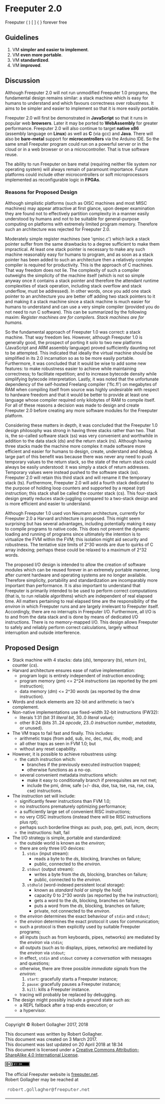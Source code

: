 <meta http-equiv="content-type" content="text/html;charset=utf-8">

# Freeputer 2.0

Freeputer ( ) \[ \] { } forever free

## Guidelines

1. VM **simpler and easier to implement**.
2. VM **even more portable**.
3. VM **standardized**.
3. VM **improved**.

## Discussion

Although Freeputer&nbsp;2.0 will not run unmodified Freeputer&nbsp;1.0 programs, the fundamental design remains similar: a stack machine which is easy for humans to understand and which favours correctness over robustness. It aims to be simpler and easier to implement so that it is more easily portable.

Freeputer&nbsp;2.0 will first be demonstrated in **JavaScript** so that it runs in popular web **browsers**. Later it may be ported to **WebAssembly** for greater performance. Freeputer&nbsp;2.0 will also continue to target **native x86** (assembly language on **Linux**) as well as **C** (via gcc) and **Java**. There will also be **bare-metal** support for **microcontrollers** via the Arduino IDE. So the same small Freeputer program could run on a powerful server or in the cloud or in a web browser or on a microcontroller. That is true software reuse.

The ability to run Freeputer on bare metal (requiring neither file system nor operating system) will always remain of paramount importance. Future platforms could include other microcontrollers or soft microprocessors implemented as reconfigurable logic in **FPGAs**.

### Reasons for Proposed Design

Although simplistic platforms (such as OISC machines and most MISC machines) may appear attractive at first glance, upon deeper examination they are found not to effectively partition complexity in a manner easily understood by humans and not to be suitable for general-purpose computing on platforms with extremely limited program memory. Therefore such an architecture was rejected for Freeputer&nbsp;2.0. 

Moderately simple register machines (see 'qmisc.c') which lack a stack pointer suffer from the same drawbacks to a degree sufficient to make them impractical. At least one stack pointer is necessary to make any such machine reasonably easy for humans to program, and as soon as a stack pointer has been added to such an architecture then a relatively complex compiler is required for productivity. This is the approach of C machines. That way freedom does not lie. The complexity of such a compiler outweighs the simplicity of the machine itself (which is not so simple anyway once it contains a stack pointer and therefore the attendant runtime complexities of stack operation, including stack overflow and stack underflow, must be addressed). In other words, once you add one stack pointer to an architecture you are better off adding two stack pointers to it and making it a stack machine since a stack machine is much easier for humans to understand and can use a very simple compiler (provided you do not need to run C software). This can be summarized by the following maxim: *Register machines are for compilers. Stack machines are for humans.*

So the fundamental approach of Freeputer&nbsp;1.0 was correct: a stack machine. That way freedom lies. However, although Freeputer&nbsp;1.0 is generally good, the prospect of porting it solo to two new platforms (JavaScript and ARM assembly language) proved sufficiently daunting not to be attempted. This indicated that ideally the virtual machine should be simplified in its 2.0 incarnation so as to be more easily portable. Furthermore, it was concluded that it would be wise to add some new features: to make robustness easier to achieve while maintaining correctness; to facilitate repetition; and to increase bytecode density while simplifying bytecode interpretation. Lastly, it was noted that the unfortunate dependency of the self-hosted Freelang compiler ('flc.fl') on megabytes of RAM when compiling itself from source was highly undesirable with respect to hardware freedom and that it would be better to provide at least one language whose compiler required only kilobytes of RAM to compile itself. For all of these reasons a decision was made to design and create Freeputer&nbsp;2.0 before creating any more software modules for the Freeputer platform.

Considering these matters in depth, it was concluded that the Freeputer&nbsp;1.0 design philosophy was strong in having three stacks rather than two. That is, the so-called software stack (ss) was very convenient and worthwhile in addition to the data stack (ds) and the return stack (rs). Although having three stacks made the machine more complex it made software more efficient and easier for humans to design, create, understand and debug. A large part of this benefit was because there was never any need to push temporary values to the return stack, so the state of the return stack could always be easily understood: it was simply a stack of return addresses. Temporary values were instead pushed to the software stack (ss). Freeputer&nbsp;2.0 will retain this third stack and will rename it the temporary stack (ts). Furthermore, Freeputer&nbsp;2.0 will add a fourth stack dedicated to the purpose of holding loop counters and supported by a repeat (rpt) instruction; this stack shall be called the counter stack (cs). This four-stack design greatly reduces stack-juggling compared to a two-stack design and is more efficient and easier to understand.

Although Freeputer&nbsp;1.0 used von Neumann architecture, currently for Freeputer&nbsp;2.0 a Harvard architecture is proposed. This might seem surprising but has several advantages, including potentially making it easy to compile programs to native code. This does not prevent the dynamic loading and running of programs since ultimately the intention is to virtualize the FVM within the FVM; this isolation might aid security and robustness. The tentative size limits of 2^30 words are due to quirks of C array indexing; perhaps these could be relaxed to a maximum of 2^32 words.

The proposed I/O design is intended to allow the creation of software modules which can be reused forever in an extremely portable manner, long after current hardware and operating systems are no longer available. Therefore simplicity, portability and standardization are incomparably more important than performance. It is also important to understand that Freeputer is primarily intended to be used to perform correct computations (that is, to run reliable algorithms) which are independent of real elapsed time. All matters pertaining to real elapsed time are the responsibility of the *environ* in which Freeputer runs and are largely irrelevant to Freeputer itself. Accordingly, there are no interrupts in Freeputer I/O. Furthermore, all I/O is to and from the data stack and is done by means of dedicated I/O instructions. There is no memory-mapped I/O. This design allows Freeputer to safely and reliably perform correct calculations, largely without interruption and outside interference.

## Proposed Design

- Stack machine with 4 stacks: data (*ds*), temporary (*ts*), return (*rs*), counter (*cs*).
- Harvard architecture ensures ease of native implementation:
    - program logic is entirely independent of instruction encoding;
    - program memory (*pm*) <= 2^24 *instructions* (as reported by the pmi instruction);
    - data memory (*dm*) <= 2^30 *words* (as reported by the dmw instruction).
- Words and stack elements are 32-bit and arithmetic is two's complement.
- Non-native implementations use fixed-width 32-bit instructions (FW32):
    - literals 1:31 (bit 31 *literal bit*, 30..0 *literal value*);
    - other 8:24 (bits 31..24 *opcode*, 23..0 *instruction number*, *metadata*, or unused).
- The VM traps to fail fast and finally. This includes:
    - arithmetic traps (from add, sub, inc, dec, mul, div, mod); and
    - all other traps as seen in FVM 1.0; but
    - without any reset capability.
- However, it is possible to achieve robustness using:
    - the catch instruction which:
        - branches if the previously executed instruction trapped;
        - otherwise functions as a no-op.
    - several convenient metadata instructions which:
        - make it easy to conditionally branch if prerequisites are not met;
        - include the pmi, dmw, safe (+/- dsa, dse, tsa, tse, rsa, rse, csa, cse) instructions.
- The instruction set will include:
    - significantly fewer instructions than FVM 1.0;
    - no instructions prematurely optimizing performance;
    - a sufficiently large set of convenient RISC instructions;
    - no very CISC instructions (instead there will be RISC instructions plus rpt);
    - perhaps such borderline things as: push, pop, geti, puti, incm, decm;
    - the instructions: halt, fail
- The I/O strategy is simple, portable and standardized:
    - the outside world is known as the *environ*;
    - there are only three I/O devices:
        1. `stdin` (input stream):
            - reads a byte to the *ds*, blocking, branches on failure;
            - public, connected to the *environ*.
        2. `stdout` (output stream):
            - writes a byte from the *ds*, blocking, branches on failure;
            - public, connected to the *environ*.
        3. `stdhold` (word-indexed persistent local storage):
            - known as *standard hold* or simply the *hold*;
            - capacity 0 to 2^30 *words* (as reported by the hw instruction);
            - gets a word to the *ds*, blocking, branches on failure;
            - puts a word from the *ds*, blocking, branches on failure;
            - private, not connected to the *environ*.
    - the *environ* determines the exact behaviour of `stdin` and `stdout`;
    - the *environ* determines the exact protocol it uses for communication;
    - such a protocol is then explicitly used by suitable Freeputer programs;
    - all inputs (such as from keyboards, pipes, networks) are mediated by the *environ* via `stdin`;
    - all outputs (such as to displays, pipes, networks) are mediated by the *environ* via `stdout`;
    - in effect, `stdin` and `stdout` convey a *conversation* with messages and questions;
    - otherwise, there are three possible *immediate signals* from the *environ*:
        1. `start`: gracefully starts a Freeputer instance;
        2. `pause`: gracefully pauses a Freeputer instance;
        3. `kill`: kills a Freeputer instance.
    - tracing will probably be replaced by debugging.
- The design might possibly include a ground state such as:
    - a REPL fallback after a trap ends execution; or
    - a hypervisor.


---

Copyright © Robert Gollagher 2017, 2018  

This document was written by Robert Gollagher.  
This document was created on 3 March 2017.  
This document was last updated on 20 April 2018 at 18:34  
This document is licensed under a [Creative Commons Attribution-ShareAlike 4.0 International License](http://creativecommons.org/licenses/by-sa/4.0/).

[![](doc/img/80x15.png)](http://creativecommons.org/licenses/by-sa/4.0/)


The official Freeputer website is [freeputer.net](http://www.freeputer.net).  
Robert Gollagher may be reached at

![](doc/img/abc.png)

---

